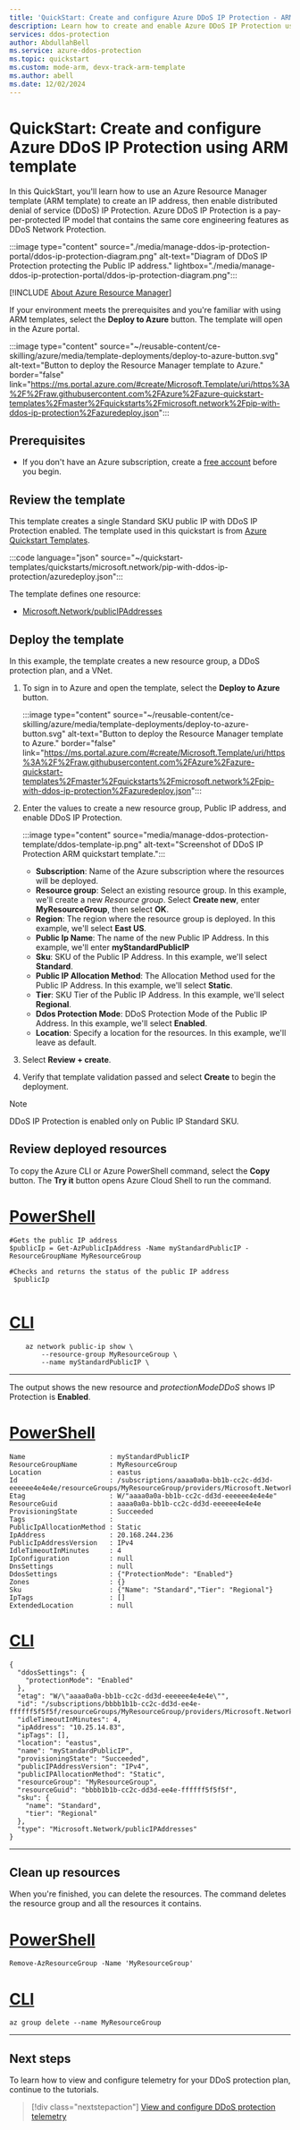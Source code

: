 ```yaml
---
title: 'QuickStart: Create and configure Azure DDoS IP Protection - ARM template'
description: Learn how to create and enable Azure DDoS IP Protection using an Azure Resource Manager template (ARM template).
services: ddos-protection
author: AbdullahBell
ms.service: azure-ddos-protection
ms.topic: quickstart
ms.custom: mode-arm, devx-track-arm-template
ms.author: abell
ms.date: 12/02/2024
---
```


# QuickStart: Create and configure Azure DDoS IP Protection using ARM template

In this QuickStart, you'll learn how to use an Azure Resource Manager template (ARM template) to create an IP address, then enable distributed denial of service (DDoS) IP Protection. Azure DDoS IP Protection is a pay-per-protected IP model that contains the same core engineering features as DDoS Network Protection.

:::image type="content" source="./media/manage-ddos-ip-protection-portal/ddos-ip-protection-diagram.png" alt-text="Diagram of DDoS IP Protection protecting the Public IP address." lightbox="./media/manage-ddos-ip-protection-portal/ddos-ip-protection-diagram.png":::

[!INCLUDE [About Azure Resource Manager](~/reusable-content/ce-skilling/azure/includes/resource-manager-quickstart-introduction.md)]

If your environment meets the prerequisites and you're familiar with using ARM templates, select the **Deploy to Azure** button. The template will open in the Azure portal.

:::image type="content" source="~/reusable-content/ce-skilling/azure/media/template-deployments/deploy-to-azure-button.svg" alt-text="Button to deploy the Resource Manager template to Azure." border="false" link="https://ms.portal.azure.com/#create/Microsoft.Template/uri/https%3A%2F%2Fraw.githubusercontent.com%2FAzure%2Fazure-quickstart-templates%2Fmaster%2Fquickstarts%2Fmicrosoft.network%2Fpip-with-ddos-ip-protection%2Fazuredeploy.json":::


## Prerequisites

- If you don't have an Azure subscription, create a [free account](https://azure.microsoft.com/free/?WT.mc_id=A261C142F) before you begin.


## Review the template

This template creates a single Standard SKU public IP with DDoS IP Protection enabled. The template used in this quickstart is from [Azure Quickstart Templates](/samples/azure/azure-quickstart-templates/pip-with-ddos-ip-protection/).

:::code language="json" source="~/quickstart-templates/quickstarts/microsoft.network/pip-with-ddos-ip-protection/azuredeploy.json":::

The template defines one resource:

- [Microsoft.Network/publicIPAddresses](/azure/templates/microsoft.network/change-log/publicipaddresses)

## Deploy the template

In this example, the template creates a new resource group, a DDoS protection plan, and a VNet.

1. To sign in to Azure and open the template, select the **Deploy to Azure** button.

    :::image type="content" source="~/reusable-content/ce-skilling/azure/media/template-deployments/deploy-to-azure-button.svg" alt-text="Button to deploy the Resource Manager template to Azure." border="false" link="https://ms.portal.azure.com/#create/Microsoft.Template/uri/https%3A%2F%2Fraw.githubusercontent.com%2FAzure%2Fazure-quickstart-templates%2Fmaster%2Fquickstarts%2Fmicrosoft.network%2Fpip-with-ddos-ip-protection%2Fazuredeploy.json":::

1. Enter the values to create a new resource group, Public IP address, and enable DDoS IP Protection.

    :::image type="content" source="media/manage-ddos-protection-template/ddos-template-ip.png" alt-text="Screenshot of DDoS IP Protection ARM quickstart template.":::

    - **Subscription**: Name of the Azure subscription where the resources will be deployed.
    - **Resource group**: Select an existing resource group. In this example, we'll create a new *Resource group*. Select **Create new**, enter **MyResourceGroup**, then select **OK**.
    - **Region**: The region where the resource group is deployed. In this example, we'll select **East US**.
    - **Public Ip Name**: The name of the new Public IP Address. In this example, we'll enter **myStandardPublicIP**
    - **Sku**: SKU of the Public IP Address. In this example, we'll select **Standard**.  
    - **Public IP Allocation Method**: The Allocation Method used for the Public IP Address. In this example, we'll select **Static**. 
    - **Tier**: SKU Tier of the Public IP Address. In this example, we'll select **Regional**.
    - **Ddos Protection Mode**: DDoS Protection Mode of the Public IP Address. In this example, we'll select **Enabled**.
    - **Location**: Specify a location for the resources. In this example, we'll leave as default.

1. Select **Review + create**.
1. Verify that template validation passed and select **Create** to begin the deployment.

> [!NOTE]
> DDoS IP Protection is enabled only on Public IP Standard SKU.

## Review deployed resources

To copy the Azure CLI or Azure PowerShell command, select the **Copy** button. The **Try it** button opens Azure Cloud Shell to run the command.

# [PowerShell](#tab/PowerShell)

```azurepowershell-interactive
#Gets the public IP address
$publicIp = Get-AzPublicIpAddress -Name myStandardPublicIP -ResourceGroupName MyResourceGroup 

#Checks and returns the status of the public IP address
 $publicIp


```

# [CLI](#tab/CLI)

```azurecli-interactive
    az network public-ip show \
        --resource-group MyResourceGroup \
        --name myStandardPublicIP \
```
---

The output shows the new resource and *protectionModeDDoS* shows IP Protection is **Enabled**.

# [PowerShell](#tab/PowerShell)

```Output
Name                     : myStandardPublicIP
ResourceGroupName        : MyResourceGroup
Location                 : eastus
Id                       : /subscriptions/aaaa0a0a-bb1b-cc2c-dd3d-eeeeee4e4e4e/resourceGroups/MyResourceGroup/providers/Microsoft.Network/publicIPAddresses/myStandardPublicIP
Etag                     : W/"aaaa0a0a-bb1b-cc2c-dd3d-eeeeee4e4e4e"
ResourceGuid             : aaaa0a0a-bb1b-cc2c-dd3d-eeeeee4e4e4e
ProvisioningState        : Succeeded
Tags                     : 
PublicIpAllocationMethod : Static
IpAddress                : 20.168.244.236
PublicIpAddressVersion   : IPv4
IdleTimeoutInMinutes     : 4
IpConfiguration          : null
DnsSettings              : null
DdosSettings             : {"ProtectionMode": "Enabled"}
Zones                    : {}
Sku                      : {"Name": "Standard","Tier": "Regional"}
IpTags                   : []
ExtendedLocation         : null
```

# [CLI](#tab/CLI)

```Output
{
  "ddosSettings": {
    "protectionMode": "Enabled"
  },
  "etag": "W/\"aaaa0a0a-bb1b-cc2c-dd3d-eeeeee4e4e4e\"",
  "id": "/subscriptions/bbbb1b1b-cc2c-dd3d-ee4e-ffffff5f5f5f/resourceGroups/MyResourceGroup/providers/Microsoft.Network/publicIPAddresses/myStandardPublicIP",
  "idleTimeoutInMinutes": 4,
  "ipAddress": "10.25.14.83",
  "ipTags": [],
  "location": "eastus",
  "name": "myStandardPublicIP",
  "provisioningState": "Succeeded",
  "publicIPAddressVersion": "IPv4",
  "publicIPAllocationMethod": "Static",
  "resourceGroup": "MyResourceGroup",
  "resourceGuid": "bbbb1b1b-cc2c-dd3d-ee4e-ffffff5f5f5f",
  "sku": {
    "name": "Standard",
    "tier": "Regional"
  },
  "type": "Microsoft.Network/publicIPAddresses"
}

```
---

## Clean up resources

When you're finished, you can delete the resources. The command deletes the resource group and all the resources it contains.

# [PowerShell](#tab/PowerShell)

```azurepowershell-interactive
Remove-AzResourceGroup -Name 'MyResourceGroup'
```

# [CLI](#tab/CLI)

```azurecli-interactive
az group delete --name MyResourceGroup
```
---

## Next steps

To learn how to view and configure telemetry for your DDoS protection plan, continue to the tutorials.

> [!div class="nextstepaction"]
> [View and configure DDoS protection telemetry](telemetry.md)
